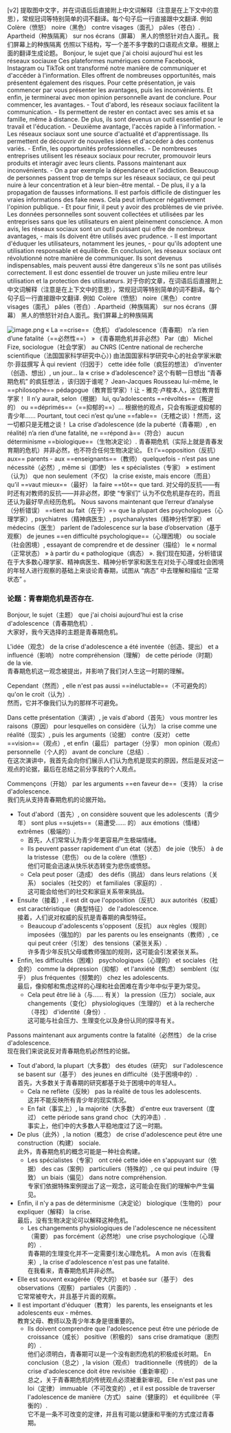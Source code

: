 [v2]
提取图中文字，并在词语后后直接附上中文词解释（注意是在上下文中的意思），常规冠词等特别简单的词不翻译。每个句子后一行直接跟中文翻译. 例如 Colère（愤怒） noire（黑色） contre visages（面孔） pâles（苍白）. Apartheid（种族隔离） sur nos écrans（屏幕） 黑人的愤怒针对白人面孔。我们屏幕上的种族隔离
仿照以下结构，写一个差不多字数的口语观点文章。根据上面的翻译生成论题。 Bonjour, le sujet que j'ai choisi aujourd'hui est les réseaux sociauxe Ces plateformes numériques comme Facebook, Instagram ou TikTok ont transformé notre manière de communiquer et d'accéder à l'information. Elles offrent de nombreuses opportunités, mais présentent également des risques. Pour cette présentation, je vais commencer par vous présenter les avantages, puis les inconvénients. Et enfin, je terminerai avec mon opinion personnelle avant de conclure. Pour commencer, les avantages. - Tout d'abord, les réseaux sociaux facilitent la communication. - Ils permettent de rester en contact avec ses amis et sa famille, même à distance. De plus, ils sont devenus un outil essentiel pour le travail et l'éducation. - Deuxième avantage, l'accès rapide à l'information. - Les réseaux sociaux sont une source d'actualité et d'apprentissage. Ils permettent de découvrir de nouvelles idées et d'accéder à des contenus variés. - Enfin, les opportunités professionnelles. - De nombreuses entreprises utilisent les réseaux sociaux pour recruter, promouvoir leurs produits et interagir avec leurs clients. Passons maintenant aux inconvénients. - On a par exemple la dépendance et l'addiction. Beaucoup de personnes passent trop de temps sur les réseaux sociaux, ce qui peut nuire à leur concentration et à leur bien-être mental. - De plus, il y a la propagation de fausses informations. Il est parfois difficile de distinguer les vraies informations des fake news. Cela peut influencer négativement l'opinion publique. - Et pour finir, il peut y avoir des problèmes de vie privée. Les données personnelles sont souvent collectées et utilisées par les entreprises sans que les utilisateurs en aient pleinement conscience. A mon avis, les réseaux sociaux sont un outil puissant qui offre de nombreux avantages, - mais ils doivent être utilisés avec prudence. - Il est important d'éduquer les utilisateurs, notamment les jeunes, - pour qu'ils adoptent une utilisation responsable et équilibrée. En conclusion, les réseaux sociaux ont révolutionné notre manière de communiquer. Ils sont devenus indispensables, mais peuvent aussi être dangereux s'ils ne sont pas utilisés correctement. Il est donc essentiel de trouver un juste milieu entre leur utilisation et la protection des utilisateurs.
对于你的文章，在词语后后直接附上中文词解释（注意是在上下文中的意思），常规冠词等特别简单的词不翻译。每个句子后一行直接跟中文翻译. 例如  Colère（愤怒） noire（黑色） contre visages（面孔） pâles（苍白）. Apartheid（种族隔离） sur nos écrans（屏幕） 黑人的愤怒针对白人面孔。我们屏幕上的种族隔离

![image.png](https://how-to-1258460161.cos.ap-shanghai.myqcloud.com/how-to/20250314183452.webp)
« La ==crise==（危机） d’adolescence（青春期） n’a rien d’une fatalité（==必然性==） » 《青春期危机并非必然》 Par（由） Michel Fize, sociologue（社会学家） au CNRS (Centre national de recherche scientifique（法国国家科学研究中心）) 由法国国家科学研究中心的社会学家米歇尔·菲兹撰写 À qui revient（归因于） cette idée folle（疯狂的想法） d’inventer（创造、想出）, un jour... la « crise » d’adolescence? 这个有朝一日想出 “青春期危机” 的疯狂想法 ，该归因于谁呢？ Jean-Jacques Rousseau lui-même, le ==philosophe== pédagogue（教育哲学家）! 让 - 雅克·卢梭本人，这位教育哲学家！ Il n’y aurait, selon（根据） lui, qu’adolescents ==révoltés==（叛逆的） ou ==déprimés==（==抑郁的==）... 根据他的观点，只会有叛逆或抑郁的青少年…… Pourtant, tout ceci n’est qu’une ==fable==（无稽之谈）! 然而，这一切都只是无稽之谈！ La crise d’adolescence (de la puberté（青春期）, en réalité) n’a rien d’une fatalité, ne ==répond à==（符合） aucun déterminisme ==biologique==（生物决定论）. 青春期危机（实际上就是青春发育期的危机）并非必然，也不符合任何生物决定论。 Et l’==opposition（反抗） aux== parents - aux ==enseignants==（教师） quelquefois - n’est pas une nécessité（必然）, même si（即使） les « spécialistes（专家） » estiment（认为） que non seulement（不仅） la crise existe, mais encore（而且） qu’il ==vaut mieux==（最好） la faire ==tôt== que tard. 对父母的反抗——有时还有对教师的反抗——并非必然，即使 “专家们” 认为不仅危机是存在的，而且还认为最好早点经历危机。 Nous savons maintenant que l’erreur d’analyse（分析错误） ==tient au fait（在于）== que la plupart des psychologues（心理学家）, psychiatres（精神病医生）, psychanalystes（精神分析学家） et médecins（医生） parlent de l’adolescence sur la base d’observation（基于观察） de jeunes ==en difficulté psychologique==（心理困境） ou sociale（社会困境）, essayant de comprendre et de dessiner（描绘） le « normal（正常状态） » à partir du « pathologique（病态） ». 我们现在知道，分析错误在于大多数心理学家、精神病医生、精神分析学家和医生在对处于心理或社会困境的年轻人进行观察的基础上来谈论青春期，试图从 “病态” 中去理解和描绘 “正常状态” 。

### 论题：青春期危机是否存在.

Bonjour, le sujet（主题） que j'ai choisi aujourd'hui est la crise d'adolescence（青春期危机）.  
大家好，我今天选择的主题是青春期危机。

L'idée（观念） de la crise d'adolescence a été inventée（创造、提出） et a influencé（影响） notre compréhension（理解） de cette période（时期） de la vie.  
青春期危机这一观念被提出，并影响了我们对人生这一时期的理解。

Cependant（然而）, elle n'est pas aussi ==inéluctable==（不可避免的） qu'on le croit（认为）.  
然而，它并不像我们认为的那样不可避免。

Dans cette présentation（演讲）, je vais d'abord（首先） vous montrer les raisons（原因） pour lesquelles on considère（认为） la crise comme une réalité（现实）, puis les arguments（论据） contre（反对） cette ==vision==（观点）, et enfin（最后） partager（分享） mon opinion（观点） personnelle（个人的） avant de conclure（总结）.  
在这次演讲中，我首先会向你们展示人们认为危机是现实的原因，然后是反对这一观点的论据，最后在总结之前分享我的个人观点。

Commençons（开始） par les arguments ==en faveur de==（支持） la crise d'adolescence.  
我们先从支持青春期危机的论据开始。

- Tout d'abord（首先）, on considère souvent que les adolescents（青少年） sont plus ==sujets==（易遭受…… 的） aux émotions（情绪） extrêmes（极端的）.
    - 首先，人们常常认为青少年更容易产生极端情绪。
    - Ils peuvent passer rapidement d'un état（状态） de joie（快乐） à de la tristesse（悲伤） ou de la colère（愤怒）.  
        他们可能会迅速从快乐状态转变为悲伤或愤怒。
    - Cela peut poser（造成） des défis（挑战） dans leurs relations（关系） sociales（社交的） et familiales（家庭的）.  
        这可能会给他们的社交和家庭关系带来挑战。
- Ensuite（接着）, il est dit que l'opposition（反抗） aux autorités（权威） est caractéristique（典型特征） de l'adolescence.  
    接着，人们说对权威的反抗是青春期的典型特征。
    - Beaucoup d'adolescents s'opposent（反抗） aux règles（规则） imposées（强加的） par les parents ou les enseignants（教师）, ce qui peut créer（引发） des tensions（紧张关系）.  
        许多青少年反抗父母或教师强加的规则，这可能会引发紧张关系。
- Enfin, les difficultés（困难） psychologiques（心理的） et sociales（社会的） comme la dépression（抑郁） et l'anxiété（焦虑） semblent（似乎） plus fréquentes（频繁的） chez les adolescents.  
    最后，像抑郁和焦虑这样的心理和社会困难在青少年中似乎更为常见。
    - Cela peut être lié à（与…… 有关） la pression（压力） sociale, aux changements（变化） physiologiques（生理的） et à la recherche（寻找） d'identité（身份）.  
        这可能与社会压力、生理变化以及身份认同的探寻有关。

Passons maintenant aux arguments contre la fatalité（必然性） de la crise d'adolescence.  
现在我们来说说反对青春期危机必然性的论据。

- Tout d'abord, la plupart（大多数） des études（研究） sur l'adolescence se basent sur（基于） des jeunes en difficulté（处于困境中的）.  
    首先，大多数关于青春期的研究都基于处于困境中的年轻人。
    - Cela ne reflète（反映） pas la réalité de tous les adolescents.  
        这并不能反映所有青少年的现实情况。
    - En fait（事实上）, la majorité（大多数） d'entre eux traversent（度过） cette période sans grand choc（大的冲击）.  
        事实上，他们中的大多数人平稳地度过了这一时期。
- De plus（此外）, la notion（概念） de crise d'adolescence peut être une construction（构建） sociale.  
    此外，青春期危机的概念可能是一种社会构建。
    - Les spécialistes（专家） ont créé cette idée en s'appuyant sur（依据） des cas（案例） particuliers（特殊的）, ce qui peut induire（导致） un biais（偏见） dans notre compréhension.  
        专家们依据特殊案例提出了这一观念，这可能会在我们的理解中产生偏见。
- Enfin, il n'y a pas de déterminisme（决定论） biologique（生物的） pour expliquer（解释） la crise.  
    最后，没有生物决定论可以解释这种危机。
    - Les changements physiologiques de l'adolescence ne nécessitent（需要） pas forcément（必然地） une crise psychologique（心理的）.  
        青春期的生理变化并不一定需要引发心理危机。
A mon avis（在我看来）, la crise d'adolescence n'est pas une fatalité.  
在我看来，青春期危机并非必然。
- Elle est souvent exagérée（夸大的） et basée sur（基于） des observations（观察） partiales（片面的）.  
    它常常被夸大，并且基于片面的观察。
- Il est important d'éduquer（教育） les parents, les enseignants et les adolescents eux - mêmes.  
    教育父母、教师以及青少年本身是很重要的。
    - Ils doivent comprendre que l'adolescence peut être une période de croissance（成长） positive（积极的） sans crise dramatique（剧烈的）.  
        他们必须明白，青春期可以是一个没有剧烈危机的积极成长时期。
En conclusion（总之）, la vision（观点） traditionnelle（传统的） de la crise d'adolescence doit être revisitée（重新审视）.  
总之，关于青春期危机的传统观点必须被重新审视。
Elle n'est pas une loi（定律） immuable（不可改变的）, et il est possible de traverser l'adolescence de manière（方式） saine（健康的） et équilibrée（平衡的）.  
它不是一条不可改变的定律，并且有可能以健康和平衡的方式度过青春期。
